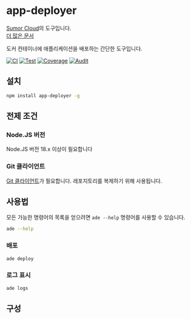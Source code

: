 # app-deployer

[Sumor Cloud](https://sumor.cloud)의 도구입니다.  
[더 많은 문서](https://sumor.cloud/app-deployer)

도커 컨테이너에 애플리케이션을 배포하는 간단한 도구입니다.

[![CI](https://github.com/sumor-cloud/app-deployer/actions/workflows/ci.yml/badge.svg)](https://github.com/sumor-cloud/app-deployer/actions/workflows/ci.yml)
[![Test](https://github.com/sumor-cloud/app-deployer/actions/workflows/ut.yml/badge.svg)](https://github.com/sumor-cloud/app-deployer/actions/workflows/ut.yml)
[![Coverage](https://github.com/sumor-cloud/app-deployer/actions/workflows/coverage.yml/badge.svg)](https://github.com/sumor-cloud/app-deployer/actions/workflows/coverage.yml)
[![Audit](https://github.com/sumor-cloud/app-deployer/actions/workflows/audit.yml/badge.svg)](https://github.com/sumor-cloud/app-deployer/actions/workflows/audit.yml)

## 설치

```bash
npm install app-deployer -g
```

## 전제 조건

### Node.JS 버전

Node.JS 버전 18.x 이상이 필요합니다

### Git 클라이언트

[Git 클라이언트](https://git-scm.com/)가 필요합니다. 레포지토리를 복제하기 위해 사용됩니다.

## 사용법

모든 가능한 명령어의 목록을 얻으려면 `ade --help` 명령어를 사용할 수 있습니다.

```bash
ade --help
```

### 배포

```bash
ade deploy
```

### 로그 표시

```bash
ade logs
```

## 구성
